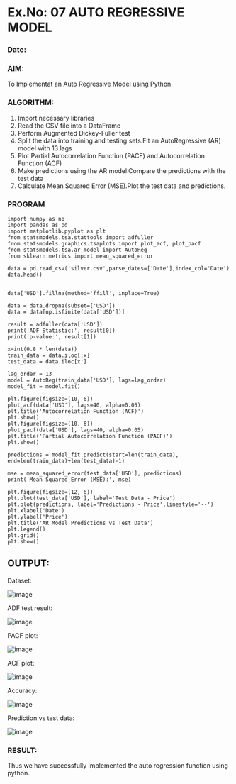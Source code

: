 # Ex.No: 07                                       AUTO REGRESSIVE MODEL
### Date: 



### AIM:
To Implementat an Auto Regressive Model using Python
### ALGORITHM:
1. Import necessary libraries
2. Read the CSV file into a DataFrame
3. Perform Augmented Dickey-Fuller test
4. Split the data into training and testing sets.Fit an AutoRegressive (AR) model with 13 lags
5. Plot Partial Autocorrelation Function (PACF) and Autocorrelation Function (ACF)
6. Make predictions using the AR model.Compare the predictions with the test data
7. Calculate Mean Squared Error (MSE).Plot the test data and predictions.
### PROGRAM
```
import numpy as np
import pandas as pd
import matplotlib.pyplot as plt
from statsmodels.tsa.stattools import adfuller
from statsmodels.graphics.tsaplots import plot_acf, plot_pacf
from statsmodels.tsa.ar_model import AutoReg
from sklearn.metrics import mean_squared_error

data = pd.read_csv('silver.csv',parse_dates=['Date'],index_col='Date')
data.head()


data['USD'].fillna(method='ffill', inplace=True)

data = data.dropna(subset=['USD'])  
data = data[np.isfinite(data['USD'])] 

result = adfuller(data['USD']) 
print('ADF Statistic:', result[0])
print('p-value:', result[1])

x=int(0.8 * len(data))
train_data = data.iloc[:x]
test_data = data.iloc[x:]

lag_order = 13
model = AutoReg(train_data['USD'], lags=lag_order)
model_fit = model.fit()

plt.figure(figsize=(10, 6))
plot_acf(data['USD'], lags=40, alpha=0.05)
plt.title('Autocorrelation Function (ACF)')
plt.show()
plt.figure(figsize=(10, 6))
plot_pacf(data['USD'], lags=40, alpha=0.05)
plt.title('Partial Autocorrelation Function (PACF)')
plt.show()

predictions = model_fit.predict(start=len(train_data), end=len(train_data)+len(test_data)-1)

mse = mean_squared_error(test_data['USD'], predictions)
print('Mean Squared Error (MSE):', mse)

plt.figure(figsize=(12, 6))
plt.plot(test_data['USD'], label='Test Data - Price')
plt.plot(predictions, label='Predictions - Price',linestyle='--')
plt.xlabel('Date')
plt.ylabel('Price')
plt.title('AR Model Predictions vs Test Data')
plt.legend()
plt.grid()
plt.show()
```

## OUTPUT:

Dataset:

![image](https://github.com/user-attachments/assets/f2fd91c7-bfd1-4a2b-86f8-3fa7e70b38b6)


ADF test result:

![image](https://github.com/user-attachments/assets/8d2ee0d1-b72d-4deb-b93d-e2b3144abc09)

PACF plot:

![image](https://github.com/user-attachments/assets/1e326a1e-76f0-4d80-baa5-4a53cf4d3500)


ACF plot:

![image](https://github.com/user-attachments/assets/d20dae10-262b-4fba-ac04-2d4397dab715)


Accuracy:

![image](https://github.com/user-attachments/assets/f48733d2-cd39-4ab4-a331-aabeee394deb)

Prediction vs test data:

![image](https://github.com/user-attachments/assets/95e7801f-2383-4b8c-a380-8bcf63185a01)

### RESULT:
Thus we have successfully implemented the auto regression function using python.
